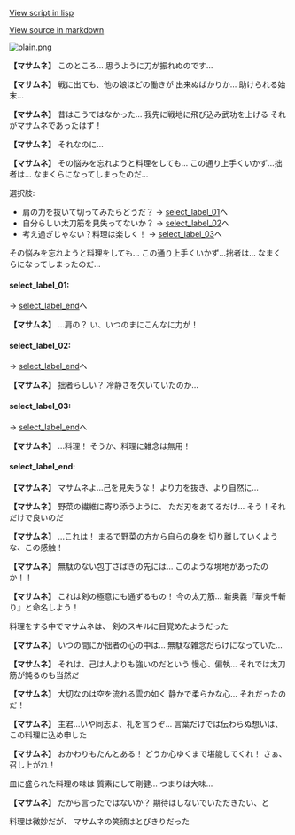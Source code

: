 [View script in lisp](../scripts/10011303.txt)

[View source in markdown](10011303.md)

![plain.png](../images/backgrounds/plain.png)

**【マサムネ】**
このところ…
思うように刀が振れぬのです…

**【マサムネ】**
戦に出ても、他の娘ほどの働きが
出来ぬばかりか…
助けられる始末…

**【マサムネ】**
昔はこうではなかった…
我先に戦地に飛び込み武功を上げる
それがマサムネであったはず！

**【マサムネ】**
それなのに…

**【マサムネ】**
その悩みを忘れようと料理をしても…
この通り上手くいかず…拙者は…
なまくらになってしまったのだ…

選択肢:
- 肩の力を抜いて切ってみたらどうだ？ → [select_label_01](#select_label_01)へ
- 自分らしい太刀筋を見失ってないか？ → [select_label_02](#select_label_02)へ
- 考え過ぎじゃない？料理は楽しく！ → [select_label_03](#select_label_03)へ

その悩みを忘れようと料理をしても…
この通り上手くいかず…拙者は…
なまくらになってしまったのだ…

#### select_label_01:
 → [select_label_end](#select_label_end)へ

**【マサムネ】**
…肩の？
い、いつのまにこんなに力が！

#### select_label_02:
 → [select_label_end](#select_label_end)へ

**【マサムネ】**
拙者らしい？
冷静さを欠いていたのか…

#### select_label_03:
 → [select_label_end](#select_label_end)へ

**【マサムネ】**
…料理！
そうか、料理に雑念は無用！

#### select_label_end:

**【マサムネ】**
マサムネよ…己を見失うな！
より力を抜き、より自然に…

**【マサムネ】**
野菜の繊維に寄り添うように、
ただ刃をあてるだけ…
そう！それだけで良いのだ

**【マサムネ】**
…これは！
まるで野菜の方から自らの身を
切り離していくような、この感触！

**【マサムネ】**
無駄のない包丁さばきの先には…
このような境地があったのか！！

**【マサムネ】**
これは剣の極意にも通ずるもの！
今の太刀筋…
新奥義『華炎千斬り』と命名しよう！

料理をする中でマサムネは、
剣のスキルに目覚めたようだった

**【マサムネ】**
いつの間にか拙者の心の中は…
無駄な雑念だらけになっていた…

**【マサムネ】**
それは、己は人よりも強いのだという
慢心、偏執…
それでは太刀筋が鈍るのも当然だ

**【マサムネ】**
大切なのは空を流れる雲の如く
静かで柔らかな心…
それだったのだ！

**【マサムネ】**
主君…いや同志よ、礼を言うぞ…
言葉だけでは伝わらぬ想いは、
この料理に込め申した

**【マサムネ】**
おかわりもたんとある！
どうか心ゆくまで堪能してくれ！
さぁ、召し上がれ！

皿に盛られた料理の味は
質素にして剛健…
つまりは大味…

**【マサムネ】**
だから言ったではないか？
期待はしないでいただきたい、と

料理は微妙だが、
マサムネの笑顔はとびきりだった